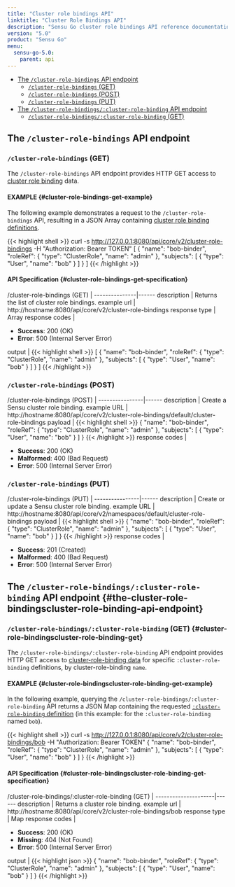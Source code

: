```yaml
---
title: "Cluster role bindings API"
linktitle: "Cluster Role Bindings API"
description: "Sensu Go cluster role bindings API reference documentation"
version: "5.0"
product: "Sensu Go"
menu:
  sensu-go-5.0:
    parent: api
---
```


- [The `/cluster-role-bindings` API endpoint](#the-cluster-role-bindings-api-endpoint)
	- [`/cluster-role-bindings` (GET)](#cluster-role-bindings-get)
	- [`/cluster-role-bindings` (POST)](#cluster-role-bindings-post)
	- [`/cluster-role-bindings` (PUT)](#cluster-role-bindings-put)
- [The `/cluster-role-bindings/:cluster-role-binding` API endpoint](#the-cluster-role-bindingscluster-role-binding-api-endpoint)
	- [`/cluster-role-bindings/:cluster-role-binding` (GET)](#cluster-role-bindingscluster-role-binding-get)

## The `/cluster-role-bindings` API endpoint

### `/cluster-role-bindings` (GET)

The `/cluster-role-bindings` API endpoint provides HTTP GET access to [cluster role binding][1] data.

#### EXAMPLE {#cluster-role-bindings-get-example}

The following example demonstrates a request to the `/cluster-role-bindings` API, resulting in
a JSON Array containing [cluster role binding definitions][1].

{{< highlight shell >}}
curl -s http://127.0.0.1:8080/api/core/v2/cluster-role-bindings -H "Authorization: Bearer TOKEN"
[
  {
    "name": "bob-binder",
    "roleRef": {
      "type": "ClusterRole",
      "name": "admin"
    },
    "subjects": [
      {
        "type": "User",
        "name": "bob"
      }
    ]
  }
]
{{< /highlight >}}

#### API Specification {#cluster-role-bindings-get-specification}

/cluster-role-bindings (GET)  | 
---------------|------
description    | Returns the list of cluster role bindings.
example url    | http://hostname:8080/api/core/v2/cluster-role-bindings
response type  | Array
response codes | <ul><li>**Success**: 200 (OK)</li><li>**Error**: 500 (Internal Server Error)</li></ul>
output         | {{< highlight shell >}}
[
  {
    "name": "bob-binder",
    "roleRef": {
      "type": "ClusterRole",
      "name": "admin"
    },
    "subjects": [
      {
        "type": "User",
        "name": "bob"
      }
    ]
  }
]
{{< /highlight >}}

### `/cluster-role-bindings` (POST)

/cluster-role-bindings (POST) | 
----------------|------
description     | Create a Sensu cluster role binding.
example URL     | http://hostname:8080/api/core/v2/cluster-role-bindings/default/cluster-role-bindings
payload         | {{< highlight shell >}}
{
  "name": "bob-binder",
  "roleRef": {
    "type": "ClusterRole",
    "name": "admin"
  },
  "subjects": [
    {
      "type": "User",
      "name": "bob"
    }
  ]
}
{{< /highlight >}}
response codes  | <ul><li>**Success**: 200 (OK)</li><li>**Malformed**: 400 (Bad Request)</li><li>**Error**: 500 (Internal Server Error)</li></ul>

### `/cluster-role-bindings` (PUT)

/cluster-role-bindings (PUT) | 
----------------|------
description     | Create or update a Sensu cluster role binding.
example URL     | http://hostname:8080/api/core/v2/namespaces/default/cluster-role-bindings
payload         | {{< highlight shell >}}
{
  "name": "bob-binder",
  "roleRef": {
    "type": "ClusterRole",
    "name": "admin"
  },
  "subjects": [
    {
      "type": "User",
      "name": "bob"
    }
  ]
}
{{< /highlight >}}
response codes  | <ul><li>**Success**: 201 (Created)</li><li>**Malformed**: 400 (Bad Request)</li><li>**Error**: 500 (Internal Server Error)</li></ul>

## The `/cluster-role-bindings/:cluster-role-binding` API endpoint {#the-cluster-role-bindingscluster-role-binding-api-endpoint}

### `/cluster-role-bindings/:cluster-role-binding` (GET) {#cluster-role-bindingscluster-role-binding-get}

The `/cluster-role-bindings/:cluster-role-binding` API endpoint provides HTTP GET access to [cluster-role-binding data][1] for specific `:cluster-role-binding` definitions, by cluster-role-binding `name`.

#### EXAMPLE {#cluster-role-bindingscluster-role-binding-get-example}

In the following example, querying the `/cluster-role-bindings/:cluster-role-binding` API returns a JSON Map
containing the requested [`:cluster-role-binding` definition][1] (in this example: for the `:cluster-role-binding` named
`bob`).

{{< highlight shell >}}
curl -s http://127.0.0.1:8080/api/core/v2/cluster-role-bindings/bob -H "Authorization: Bearer TOKEN"
{
  "name": "bob-binder",
  "roleRef": {
    "type": "ClusterRole",
    "name": "admin"
  },
  "subjects": [
    {
      "type": "User",
      "name": "bob"
    }
  ]
}
{{< /highlight >}}

#### API Specification {#cluster-role-bindingscluster-role-binding-get-specification}

/cluster-role-bindings/:cluster-role-binding (GET) | 
---------------------|------
description          | Returns a cluster role binding.
example url          | http://hostname:8080/api/core/v2/cluster-role-bindings/bob
response type        | Map
response codes       | <ul><li>**Success**: 200 (OK)</li><li> **Missing**: 404 (Not Found)</li><li>**Error**: 500 (Internal Server Error)</li></ul>
output               | {{< highlight json >}}
{
  "name": "bob-binder",
  "roleRef": {
    "type": "ClusterRole",
    "name": "admin"
  },
  "subjects": [
    {
      "type": "User",
      "name": "bob"
    }
  ]
}
{{< /highlight >}}

[1]: ../../reference/rbac

